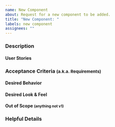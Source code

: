```yaml
---
name: New Component
about: Request for a new component to be added.
title: "New Component: "
labels: new component
assignees: ""
---
```


### Description

#### User Stories

### Acceptance Criteria <small>(a.k.a. Requirements)</small>

#### Desired Behavior

#### Desired Look & Feel

#### Out of Scope <small>(anything not v1)</small>

### Helpful Details
